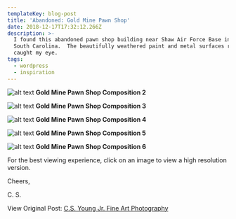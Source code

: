 ```yaml
---
templateKey: blog-post
title: 'Abandoned: Gold Mine Pawn Shop'
date: 2018-12-17T17:32:12.266Z
description: >-
  I found this abandoned pawn shop building near Shaw Air Force Base in Sumter,
  South Carolina.  The beautifully weathered paint and metal surfaces really
  caught my eye.
tags:
  - wordpress
  - inspiration
---
```

![alt text](https://mythoughtsfromthebasement.files.wordpress.com/2018/12/gold-mine-pawn-shop-composition-2.jpg?w=692&zoom=2 "Gold Mine Pawn Shop Composition 2")
**Gold Mine Pawn Shop Composition 2** 

![alt text](https://mythoughtsfromthebasement.files.wordpress.com/2018/12/gold-mine-pawn-shop-composition-3.jpg?w=692&zoom=2 "Gold Mine Pawn Shop Composition 3")
**Gold Mine Pawn Shop Composition 3** 

![alt text](https://mythoughtsfromthebasement.files.wordpress.com/2018/12/gold-mine-pawn-shop-composition-4.jpg?w=692&zoom=2")
**Gold Mine Pawn Shop Composition 4** 

![alt text](https://mythoughtsfromthebasement.files.wordpress.com/2018/12/gold-mine-pawn-shop-composition-5.jpg?w=692&zoom=2 "Gold Mine Pawn Shop Composition 5")
**Gold Mine Pawn Shop Composition 5** 

![alt text](https://mythoughtsfromthebasement.files.wordpress.com/2018/12/gold-mine-pawn-shop-composition-1.jpg?w=692&zoom=2 "Gold Mine Pawn Shop Composition 6")
**Gold Mine Pawn Shop Composition 6** 

For the best viewing experience, click on an image to view a high resolution version.

Cheers,

C. S.

View Original Post: [C.S. Young Jr. Fine Art Photography](https://csyjr.wordpress.com/2018/11/21/abandoned-gold-mine-pawn-shop/ )
